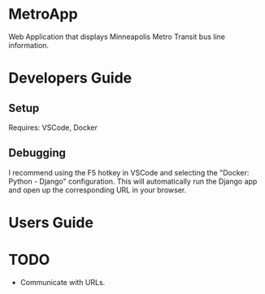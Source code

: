 # MetroApp
Web Application that displays Minneapolis Metro Transit bus line information.

# Developers Guide

## Setup

Requires: VSCode, Docker

## Debugging

I recommend using the F5 hotkey in VSCode and selecting the "Docker: Python - Django" configuration.
This will automatically run the Django app and open up the corresponding URL in your browser.

# Users Guide

# TODO

* Communicate with URLs.